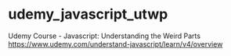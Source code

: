 # udemy_javascript_utwp
Udemy Course - Javascript: Understanding the Weird Parts
https://www.udemy.com/understand-javascript/learn/v4/overview


